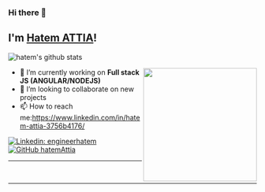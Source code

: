 ### Hi there 👋
<h2> I'm <a href="https://hatemattia.tn" >Hatem ATTIA</a>!</h2>

![hatem's github stats](https://github-readme-stats-eta.vercel.app/api?username=hatemAttia&show_icons=true&hide_border=true)

<!--
**hatemAttia/hatemAttia** is a ✨ _special_ ✨ repository because its `README.md` (this file) appears on your GitHub profile.
Here are some ideas to get you started:
-->
<img align='right' src="/assets/coding.gif" width="230">

- 🔭 I’m currently working on **Full stack JS (ANGULAR/NODEJS)**
- 👋 I’m looking to collaborate on new projects
- 📫 How to reach me:https://www.linkedin.com/in/hatem-attia-3756b4176/


[![Linkedin: engineerhatem](https://img.shields.io/badge/-hatemAttia-blue?style=flat-square&logo=Linkedin&logoColor=white&link=https://www.linkedin.com/in/hatem-attia-3756b4176/)](https://www.linkedin.com/in/hatem-attia-3756b4176/)
[![GitHub hatemAttia](https://img.shields.io/github/followers/hatemAttia?label=follow&style=social)](https://github.com/hatemAttia)

---


</br>

---
